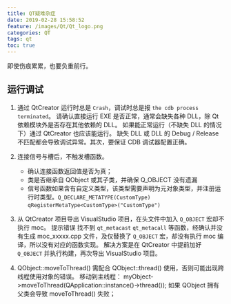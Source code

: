 ```yaml
---
title: QT疑难杂症
date: 2019-02-28 15:58:52
feature: /images/Qt/Qt_logo.png
categories: QT
tags: qt
toc: true
---
```


即使伤痕累累，也要负重前行。

<!-- More -->

## 运行调试
1. 通过 QtCreator 运行时总是 `Crash`，调试时总是报 `the cdb process terminated`。
   请确认直接运行 EXE 是否正常，通常会缺失各种 DLL，除 Qt 依赖模块外是否存在其他依赖的 DLL。
   如果能正常运行（不缺失 DLL 的情况下）通过 QtCreator 也应该能运行。
   缺失 DLL 或 DLL 的 Debug / Release 不匹配都会导致调试异常。其次，要保证 CDB 调试器配置正确。

1. 连接信号与槽后，不触发槽函数。
   * 确认连接函数返回值是否为真；
   * 类是否继承自 QObject 或其子类，并确保 Q_OBJECT 没有遗漏
   * 信号函数如果含有自定义类型，该类型需要声明为元对象类型，并注册运行时类型。`Q_DECLARE_METATYPE(CustomType)` `qRegisterMetaType<CustomType>("CustomType")`

1. 从 QtCreator 项目导出 VisualStudio 项目，在头文件中加入 `Q_OBJECT` 宏却不执行 moc。
   提示错误 找不到 `qt_metacast` `qt_metacall` 等函数，经确认并没有生成 moc_xxxxx.cpp 文件，及仅替换了 `Q_OBJECT` 宏，却没有执行 moc 编译，所以没有对应的函数实现。
   解决方案是在 QtCreator 中提前加好 `Q_OBJECT` 并执行构建，再次导出 VisualStudio 项目。

1. QObject::moveToThread() 需配合 QObject::thread() 使用，否则可能出现跨线程使用对象的错误。
   移动到主线程： myObject->moveToThread(QApplication::instance()->thread());
   如果 QObject 拥有父类会导致 moveToThread() 失败；

